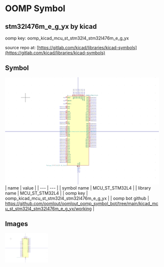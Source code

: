 # OOMP Symbol  
## stm32l476m_e_g_yx  by kicad  
  
oomp key: oomp_kicad_mcu_st_stm32l4_stm32l476m_e_g_yx  
  
source repo at: [https://gitlab.com/kicad/libraries/kicad-symbols](https://gitlab.com/kicad/libraries/kicad-symbols)  
## Symbol  
  
[![working.png](working_600.png)](working.png)  
| name | value | 
| --- | --- | 
| symbol name | MCU_ST_STM32L4 | 
| library name | MCU_ST_STM32L4 | 
| oomp key | oomp_kicad_mcu_st_stm32l4_stm32l476m_e_g_yx | 
| oomp bot github | https://github.com/oomlout/oomlout_oomp_symbol_bot/tree/main/kicad_mcu_st_stm32l4_stm32l476m_e_g_yx/working | 
## Images  
  
[![working.png](working_140.png)](working.png)  
